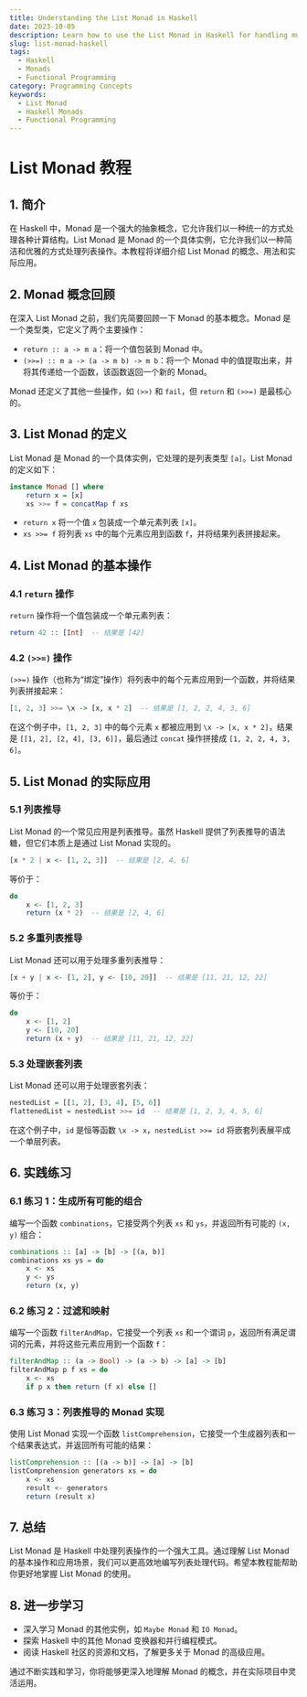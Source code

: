 ```yaml
---
title: Understanding the List Monad in Haskell
date: 2023-10-05
description: Learn how to use the List Monad in Haskell for handling multiple computations and managing non-deterministic operations.
slug: list-monad-haskell
tags:
  - Haskell
  - Monads
  - Functional Programming
category: Programming Concepts
keywords:
  - List Monad
  - Haskell Monads
  - Functional Programming
---
```


# List Monad 教程

## 1. 简介

在 Haskell 中，Monad 是一个强大的抽象概念，它允许我们以一种统一的方式处理各种计算结构。List Monad 是 Monad 的一个具体实例，它允许我们以一种简洁和优雅的方式处理列表操作。本教程将详细介绍 List Monad 的概念、用法和实际应用。

## 2. Monad 概念回顾

在深入 List Monad 之前，我们先简要回顾一下 Monad 的基本概念。Monad 是一个类型类，它定义了两个主要操作：

- `return :: a -> m a`：将一个值包装到 Monad 中。
- `(>>=) :: m a -> (a -> m b) -> m b`：将一个 Monad 中的值提取出来，并将其传递给一个函数，该函数返回一个新的 Monad。

Monad 还定义了其他一些操作，如 `(>>)` 和 `fail`，但 `return` 和 `(>>=)` 是最核心的。

## 3. List Monad 的定义

List Monad 是 Monad 的一个具体实例，它处理的是列表类型 `[a]`。List Monad 的定义如下：

```haskell
instance Monad [] where
    return x = [x]
    xs >>= f = concatMap f xs
```

- `return x` 将一个值 `x` 包装成一个单元素列表 `[x]`。
- `xs >>= f` 将列表 `xs` 中的每个元素应用到函数 `f`，并将结果列表拼接起来。

## 4. List Monad 的基本操作

### 4.1 `return` 操作

`return` 操作将一个值包装成一个单元素列表：

```haskell
return 42 :: [Int]  -- 结果是 [42]
```

### 4.2 `(>>=)` 操作

`(>>=)` 操作（也称为“绑定”操作）将列表中的每个元素应用到一个函数，并将结果列表拼接起来：

```haskell
[1, 2, 3] >>= \x -> [x, x * 2]  -- 结果是 [1, 2, 2, 4, 3, 6]
```

在这个例子中，`[1, 2, 3]` 中的每个元素 `x` 都被应用到 `\x -> [x, x * 2]`，结果是 `[[1, 2], [2, 4], [3, 6]]`，最后通过 `concat` 操作拼接成 `[1, 2, 2, 4, 3, 6]`。

## 5. List Monad 的实际应用

### 5.1 列表推导

List Monad 的一个常见应用是列表推导。虽然 Haskell 提供了列表推导的语法糖，但它们本质上是通过 List Monad 实现的。

```haskell
[x * 2 | x <- [1, 2, 3]]  -- 结果是 [2, 4, 6]
```

等价于：

```haskell
do
    x <- [1, 2, 3]
    return (x * 2)  -- 结果是 [2, 4, 6]
```

### 5.2 多重列表推导

List Monad 还可以用于处理多重列表推导：

```haskell
[x + y | x <- [1, 2], y <- [10, 20]]  -- 结果是 [11, 21, 12, 22]
```

等价于：

```haskell
do
    x <- [1, 2]
    y <- [10, 20]
    return (x + y)  -- 结果是 [11, 21, 12, 22]
```

### 5.3 处理嵌套列表

List Monad 还可以用于处理嵌套列表：

```haskell
nestedList = [[1, 2], [3, 4], [5, 6]]
flattenedList = nestedList >>= id  -- 结果是 [1, 2, 3, 4, 5, 6]
```

在这个例子中，`id` 是恒等函数 `\x -> x`，`nestedList >>= id` 将嵌套列表展平成一个单层列表。

## 6. 实践练习

### 6.1 练习 1：生成所有可能的组合

编写一个函数 `combinations`，它接受两个列表 `xs` 和 `ys`，并返回所有可能的 `(x, y)` 组合：

```haskell
combinations :: [a] -> [b] -> [(a, b)]
combinations xs ys = do
    x <- xs
    y <- ys
    return (x, y)
```

### 6.2 练习 2：过滤和映射

编写一个函数 `filterAndMap`，它接受一个列表 `xs` 和一个谓词 `p`，返回所有满足谓词的元素，并将这些元素应用到一个函数 `f`：

```haskell
filterAndMap :: (a -> Bool) -> (a -> b) -> [a] -> [b]
filterAndMap p f xs = do
    x <- xs
    if p x then return (f x) else []
```

### 6.3 练习 3：列表推导的 Monad 实现

使用 List Monad 实现一个函数 `listComprehension`，它接受一个生成器列表和一个结果表达式，并返回所有可能的结果：

```haskell
listComprehension :: [(a -> b)] -> [a] -> [b]
listComprehension generators xs = do
    x <- xs
    result <- generators
    return (result x)
```

## 7. 总结

List Monad 是 Haskell 中处理列表操作的一个强大工具。通过理解 List Monad 的基本操作和应用场景，我们可以更高效地编写列表处理代码。希望本教程能帮助你更好地掌握 List Monad 的使用。

## 8. 进一步学习

- 深入学习 Monad 的其他实例，如 `Maybe Monad` 和 `IO Monad`。
- 探索 Haskell 中的其他 Monad 变换器和并行编程模式。
- 阅读 Haskell 社区的资源和文档，了解更多关于 Monad 的高级应用。

通过不断实践和学习，你将能够更深入地理解 Monad 的概念，并在实际项目中灵活运用。